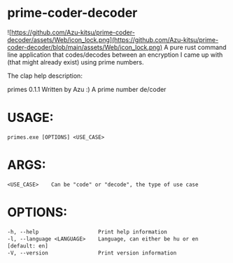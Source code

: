 # prime-coder-decoder
![https://github.com/Azu-kitsu/prime-coder-decoder/assets/Web/icon_lock.png](https://github.com/Azu-kitsu/prime-coder-decoder/blob/main/assets/Web/icon_lock.png)
A pure rust command line application that codes/decodes between an encryption I came up with (that might already exist) using prime numbers.

The clap help description:

primes 0.1.1
Written by Azu :)
A prime number de/coder

# USAGE:
    primes.exe [OPTIONS] <USE_CASE>

# ARGS:
    <USE_CASE>    Can be "code" or "decode", the type of use case

# OPTIONS:
    -h, --help                   Print help information
    -l, --language <LANGUAGE>    Language, can either be hu or en [default: en]
    -V, --version                Print version information
